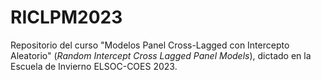 # RICLPM2023

Repositorio del curso "Modelos Panel Cross-Lagged con Intercepto Aleatorio" (*Random Intercept Cross Lagged Panel Models*), dictado en la Escuela de Invierno ELSOC-COES 2023.
